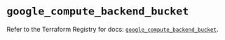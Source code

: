 # `google_compute_backend_bucket`

Refer to the Terraform Registry for docs: [`google_compute_backend_bucket`](https://registry.terraform.io/providers/hashicorp/google/6.37.0/docs/resources/compute_backend_bucket).
